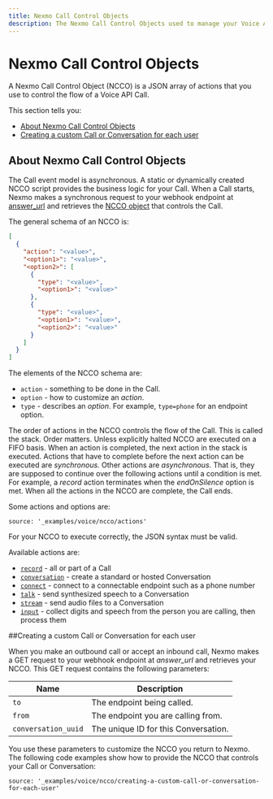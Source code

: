 ```yaml
---
title: Nexmo Call Control Objects
description: The Nexmo Call Control Objects used to manage your Voice API calls.
---
```


# Nexmo Call Control Objects

A Nexmo Call Control Object (NCCO) is a JSON array of actions that you use to control the flow of a Voice API Call.

This section tells you:

* [About Nexmo Call Control Objects ](#about-nexmo-call-control-objects)
* [Creating a custom Call or Conversation for each user](#creating-a-custom-call-or-conversation-for-each-user)

## About Nexmo Call Control Objects

The Call event model is asynchronous. A static or dynamically created NCCO script provides the business logic for your Call. When a Call starts, Nexmo makes a synchronous request to your webhook endpoint at [answer_url](/api/voice#answer_url) and retrieves the [NCCO object](#controlling) that controls the Call.

The general schema of an NCCO is:

```json
[
  {
    "action": "<value>",
    "<option1>": "<value>",
    "<option2>": [
      {
        "type": "<value>",
        "<option1>": "<value>"
      },
      {
        "type": "<value>",
        "<option1>": "<value>",
        "<option2>": "<value>"
      }
    ]
  }
]
```

The elements of the NCCO schema are:

* `action` - something to be done in the Call.
* `option` - how to customize an *action*.
* `type` - describes an *option*. For example, `type=phone` for an endpoint option.

The order of actions in the NCCO controls the flow of the Call. This is called the stack. Order matters. Unless explicitly halted NCCO are executed on a FIFO basis. When an action is completed, the next action in the stack is executed. Actions that have to complete before the next action can be executed are *synchronous*. Other actions are *asynchronous*. That is, they are supposed to continue over the following actions until a condition is met. For example, a *record* action terminates when the *endOnSilence* option is met. When all the actions in the NCCO are complete, the Call ends.

Some actions and options are:

```tabbed_content
source: '_examples/voice/ncco/actions'
```

For your NCCO to execute correctly, the JSON syntax must be valid.

Available actions are:

* [`record`](ncco-reference#record) - all or part of a Call
* [`conversation`](ncco-reference#conversation) - create a standard or hosted Conversation
* [`connect`](ncco-reference#connect) - connect to a connectable endpoint such as a phone number
* [`talk`](ncco-reference#talk) - send synthesized speech to a Conversation
* [`stream`](ncco-reference#stream) - send audio files to a Conversation
* [`input`](ncco-reference#input) - collect digits and speech from the person you are calling, then process them

##Creating a custom Call or Conversation for each user

When you make an outbound call or accept an inbound call, Nexmo makes a GET request to your webhook endpoint at *answer_url* and retrieves your NCCO. This GET request contains the following parameters:

Name | Description
-- | --
`to` | The endpoint being called.
`from` | The endpoint you are calling from.
`conversation_uuid` | The unique ID for this Conversation.

You use these parameters to customize the NCCO you return to Nexmo. The following code examples show how to provide the NCCO that controls your Call or Conversation:

```tabbed_examples
source: '_examples/voice/ncco/creating-a-custom-call-or-conversation-for-each-user'
```
